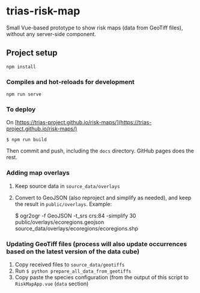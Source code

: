 # trias-risk-map

Small Vue-based prototype to show risk maps (data from GeoTiff files), without any server-side component.

## Project setup
```
npm install
```

### Compiles and hot-reloads for development
```
npm run serve
```

### To deploy

On [https://trias-project.github.io/risk-maps/](https://trias-project.github.io/risk-maps/)

```
$ npm run build
```

Then commit and push, including the `docs` directory. GitHub pages does the rest. 

### Adding map overlays

1) Keep source data in `source_data/overlays`
2) Convert to GeoJSON (also reproject and simplify as needed), and keep the result in `public/overlays`. Example:

    $ ogr2ogr -f GeoJSON -t_srs crs:84 -simplify 30 public/overlays/ecoregions.geojson source_data/overlays/ecoregions/ecoregions.shp

### Updating GeoTiff files (process will also update occurrences based on the latest version of the data cube)

1) Copy received files to `source_data/geotiffs`
2) Run `$ python prepare_all_data_from_geotiffs`
3) Copy paste the species configuration (from the output of this script to `RiskMapApp.vue` (`data` section)